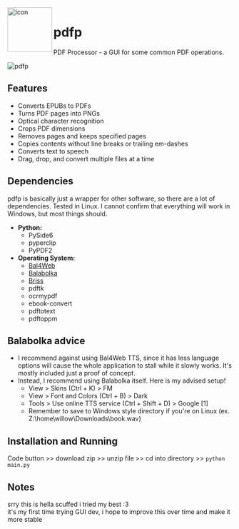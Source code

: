 <img align="left" width="100" height="100" src="https://raw.githubusercontent.com/MellowKyler/pdfp/main/pdfp/images/logo.ico" alt="icon">

# pdfp
PDF Processor - a GUI for some common PDF operations.

![pdfp](https://raw.githubusercontent.com/MellowKyler/pdfp/main/pdfp/images/demo.png)

## Features
- Converts EPUBs to PDFs
- Turns PDF pages into PNGs
- Optical character recognition
- Crops PDF dimensions
- Removes pages and keeps specified pages
- Copies contents without line breaks or trailing em-dashes
- Converts text to speech
- Drag, drop, and convert multiple files at a time

## Dependencies
pdfp is basically just a wrapper for other software, so there are a lot of dependencies. Tested in Linux. I cannot confirm that everything will work in Windows, but most things should.
- **Python:**
  - PySide6
  - pyperclip
  - PyPDF2
- **Operating System:**
  - [Bal4Web](https://www.cross-plus-a.com/bweb.htm)
  - [Balabolka](https://www.cross-plus-a.com/balabolka.htm)
  - [Briss](https://github.com/mbaeuerle/Briss-2.0)
  - pdftk
  - ocrmypdf
  - ebook-convert
  - pdftotext
  - pdftoppm

## Balabolka advice
- I recommend against using Bal4Web TTS, since it has less language options will cause the whole application to stall while it slowly works. It's mostly included just a proof of concept.
- Instead, I recommend using Balabolka itself. Here is my advised setup!
  - View > Skins (Ctrl + K) > FM 
  - View > Font and Colors (Ctrl + B) > Dark
  - Tools > Use online TTS service (Ctrl + Shift + D) > Google [1]
  - Remember to save to Windows style directory if you're on Linux (ex. Z:\home\willow\Downloads\book.wav)

## Installation and Running
Code button >> download zip >> unzip file >> cd into directory >> `python main.py`

## Notes
srry this is hella scuffed i tried my best :3 <br>
it's my first time trying GUI dev, i hope to improve this over time and make it more stable

